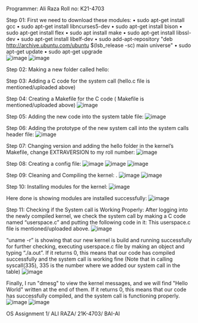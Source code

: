 Programmer: Ali Raza Roll no: K21-4703 


Step 01: First we need to download these modules: • sudo apt-get install gcc • sudo apt-get install libncurses5-dev • sudo apt-get install bison • sudo apt-get install flex • sudo apt install make • sudo apt-get install libssl-dev • sudo apt-get install libelf-dev • sudo add-apt-repository "deb http://archive.ubuntu.com/ubuntu $(lsb_release -sc) main universe" • sudo apt-get update • sudo apt-get upgrade  
![image](https://user-images.githubusercontent.com/107793398/221270833-8be61201-672a-4954-b2da-701820d5b707.png)
![image](https://user-images.githubusercontent.com/107793398/221272776-d7851981-a3b9-4d40-b0cb-2442cc922fa9.png)
 
Step 02: Making a new folder called hello:

Step 03: Adding a C code for the system call (hello.c file is mentioned/uploaded above)

Step 04: Creating a Makefile for the C code ( Makefile is mentioned/uploaded above)
![image](https://user-images.githubusercontent.com/107793398/221272835-4e57f959-1a55-48f9-9c75-2029da6ded06.png)

Step 05: Adding the new code into the system table file:
![image](https://user-images.githubusercontent.com/107793398/221273708-c877b3cb-95c5-47e1-9399-c958b2eccdcf.png)

Step 06: Adding the prototype of the new system call into the system calls header file:
![image](https://user-images.githubusercontent.com/107793398/221273809-1266442b-0cb0-419c-a132-adc5c526300d.png)

Step 07: Changing version and adding the hello folder in the kernel’s Makefile, change  EXTRAVERSION to my roll number:
![image](https://user-images.githubusercontent.com/107793398/221271933-2ff2fb41-2b26-458f-bf21-5db052a5d90c.png)


Step 08: Creating a config file:
![image](https://user-images.githubusercontent.com/107793398/221273051-be3aab66-bb3b-4b55-9b47-9441400628e1.png)
![image](https://user-images.githubusercontent.com/107793398/221273080-06c51a6a-de6b-4fde-b422-19454c70e32d.png)
![image](https://user-images.githubusercontent.com/107793398/221273098-3a2f284d-e97c-4cc8-8792-fdcef7989afa.png)

Step 09: Cleaning and Compiling the kernel: . 
![image](https://user-images.githubusercontent.com/107793398/221273147-2e3d0df4-720e-441e-951d-11010f22b44b.png)
![image](https://user-images.githubusercontent.com/107793398/221273178-efc0755c-a9d5-42d5-b802-1b0704f8a4eb.png)

Step 10: Installing modules for the kernel:
![image](https://user-images.githubusercontent.com/107793398/221274103-909dc3d3-1867-461e-a70b-f302183578a0.png)

Here done is showing modules are installed successfully:
 ![image](https://user-images.githubusercontent.com/107793398/221273252-67a8f28d-ff32-4141-8676-216aa8135e13.png)

Step 11: Checking if the System call is Working Properly: 
After logging into the newly compiled kernel, we check the system call by making a C code named “userspace.c” and putting the following code in it:
This userspace.c file is mentioned/uploaded above.
 ![image](https://user-images.githubusercontent.com/107793398/221273286-530e8ce1-59d5-4780-9a1a-4177014c6df2.png)

“uname -r” is showing that our new kernel is build and running successfully for further checking, executing userspace.c file by making an object and typing “./a.out”. If it returns 0, this means that our code has compiled successfully and the system call is working fine (Note that in calling syscall(335), 335 is the number where we added our system call in the table)
 ![image](https://user-images.githubusercontent.com/107793398/221273318-c6471faf-ef9c-4634-8982-90889354cb25.png)

Finally, I run "dmesg" to view the kernel messages, and we will find "Hello World" written at the end of them. If it returns 0, this means that our code has successfully compiled, and the system call is functioning properly.
 ![image](https://user-images.githubusercontent.com/107793398/221273381-36093822-84fc-48cc-b4c3-2ba8e976e70d.png)
![image](https://user-images.githubusercontent.com/107793398/221273409-81c9d6f9-7db1-483e-8f1c-b6cb891e8b0f.png)


 
OS Assignment 1/ ALI RAZA/ 21K-4703/ BAI-AI
